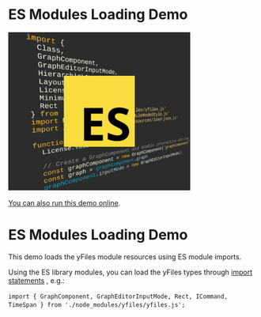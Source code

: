# ES Modules Loading Demo

<img src="../../resources/image/esmodules.png" alt="demo-thumbnail" height="320"/>

[You can also run this demo online](https://live.yworks.com/demos/loading/esmodules/index.html).

# ES Modules Loading Demo

This demo loads the yFiles module resources using ES module imports.

Using the ES library modules, you can load the yFiles types through [import statements](https://developer.mozilla.org/en-US/docs/Web/JavaScript/Reference/Statements/import) , e.g.:

`import { GraphComponent, GraphEditorInputMode, Rect, ICommand, TimeSpan } from './node_modules/yfiles/yfiles.js';`
